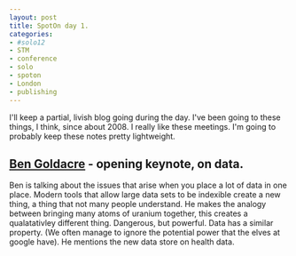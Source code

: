 ```yaml
---
layout: post
title: SpotOn day 1. 
categories: 
- #solo12
- STM
- conference
- solo
- spoton
- London
- publishing
---
```


I'll keep a partial, livish blog going during the day. I've been going to these things, I think, since about 2008. I really like these meetings. I'm going to probably keep these notes pretty lightweight. 



## [Ben Goldacre][bg] - opening keynote, on data.

Ben is talking about the issues that arise when you place a lot of data in one place. Modern tools that allow large data sets to be indexible create a new thing, a thing that not many people understand. He makes the analogy between bringing many atoms of uranium together, this creates a qualatativley different thing. Dangerous, but powerful. Data has a similar property. (We often manage to ignore the potential power that the elves at google have). He mentions the new data store on health data.









[bg]: http://www.badscience.net/